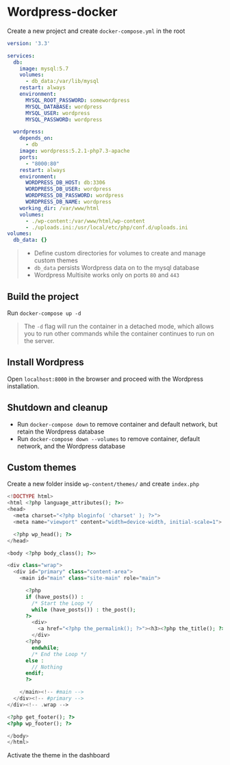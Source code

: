 # Wordpress-docker

Create a new project and create `docker-compose.yml` in the root
```yml
version: '3.3'

services:
  db:
    image: mysql:5.7
    volumes:
      - db_data:/var/lib/mysql
    restart: always
    environment:
      MYSQL_ROOT_PASSWORD: somewordpress
      MYSQL_DATABASE: wordpress
      MYSQL_USER: wordpress
      MYSQL_PASSWORD: wordpress

  wordpress:
    depends_on:
      - db
    image: wordpress:5.2.1-php7.3-apache
    ports:
      - "8000:80"
    restart: always
    environment:
      WORDPRESS_DB_HOST: db:3306
      WORDPRESS_DB_USER: wordpress
      WORDPRESS_DB_PASSWORD: wordpress
      WORDPRESS_DB_NAME: wordpress
    working_dir: /var/www/html
    volumes:
      - ./wp-content:/var/www/html/wp-content
      - ./uploads.ini:/usr/local/etc/php/conf.d/uploads.ini
volumes:
  db_data: {}
```
> - Define custom directories for volumes to create and manage custom themes
> - `db_data` persists Wordpress data on to the mysql database
> - Wordpress Multisite works only on ports `80` and `443`

## Build the project
Run `docker-compose up -d`
> The `-d` flag will run the container in a detached mode, which allows you to run other commands while the container continues to run on the server.

## Install Wordpress
Open `localhost:8000` in the browser and proceed with the Wordpress installation.

## Shutdown and cleanup
- Run `docker-compose down` to remove container and default network, but retain the Wordpress database
- Run `docker-compose down --volumes` to remove container, default network, and the Wordpress database

## Custom themes
Create a new folder inside `wp-content/themes/` and create `index.php`
```php
<!DOCTYPE html>
<html <?php language_attributes(); ?>>
<head>
  <meta charset="<?php bloginfo( 'charset' ); ?>">
  <meta name="viewport" content="width=device-width, initial-scale=1">

  <?php wp_head(); ?>
</head>

<body <?php body_class(); ?>>

<div class="wrap">
  <div id="primary" class="content-area">
    <main id="main" class="site-main" role="main">

      <?php
      if (have_posts()) :
        /* Start the Loop */
        while (have_posts()) : the_post();
      ?>
        <div>
          <a href="<?php the_permalink(); ?>"><h3><?php the_title(); ?></h3></a>
        </div>
      <?php
        endwhile;
        /* End the Loop */
      else :
        // Nothing
      endif;
      ?>

    </main><!-- #main -->
  </div><!-- #primary -->
</div><!-- .wrap -->

<?php get_footer(); ?>
<?php wp_footer(); ?>

</body>
</html>
```

Activate the theme in the dashboard